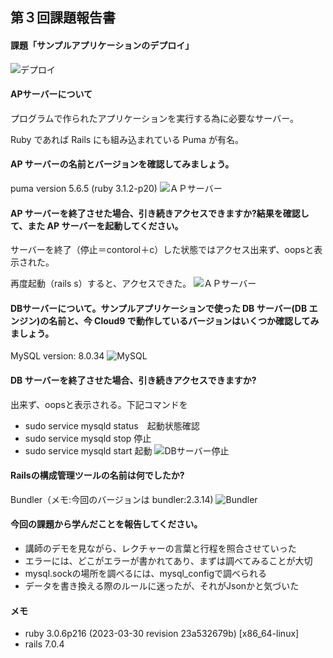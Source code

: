 ## 第３回課題報告書

#### 課題「サンプルアプリケーションのデプロイ」
![デプロイ](/test/picture/deploy.png)


#### APサーバーについて
プログラムで作られたアプリケーションを実行する為に必要なサーバー。

Ruby であれば Rails にも組み込まれている Puma が有名。

#### AP サーバーの名前とバージョンを確認してみましょう。
puma version 5.6.5 (ruby 3.1.2-p20)
![ＡＰサーバー](/test/picture/puma.png)

#### AP サーバーを終了させた場合、引き続きアクセスできますか?結果を確認して、また AP サーバーを起動してください。
サーバーを終了（停止＝contorol＋c）した状態ではアクセス出来ず、oopsと表示された。

再度起動（rails s）すると、アクセスできた。
![ＡＰサーバー](/test/picture/AP.png)

#### DBサーバーについて。サンプルアプリケーションで使った DB サーバー(DB エンジン)の名前と、今 Cloud9 で動作しているバージョンはいくつか確認してみましょう。
MySQL version: 8.0.34
![MySQL](/test/picture/MySQL.png)

#### DB サーバーを終了させた場合、引き続きアクセスできますか?
出来ず、oopsと表示される。下記コマンドを
- sudo service mysqld status　起動状態確認
- sudo service mysqld stop 停止
- sudo service mysqld start 起動
![DBサーバー停止](/test/picture/DB.png)

#### Railsの構成管理ツールの名前は何でしたか?
Bundler（メモ:今回のバージョンは bundler:2.3.14)
![Bundler](/test/picture/bundler.png)

#### 今回の課題から学んだことを報告してください。
- 講師のデモを見ながら、レクチャーの言葉と行程を照合させていった
- エラーには、どこがエラーが書かれてあり、まずは調べてみることが大切
- mysql.sockの場所を調べるには、mysql_configで調べられる
- データを書き換える際のルールに迷ったが、それがJsonかと気づいた

#### メモ
- ruby 3.0.6p216 (2023-03-30 revision 23a532679b) [x86_64-linux]
- rails 7.0.4